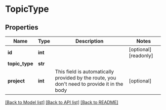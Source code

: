 # TopicType

## Properties
Name | Type | Description | Notes
------------ | ------------- | ------------- | -------------
**id** | **int** |  | [optional] [readonly] 
**topic_type** | **str** |  | 
**project** | **int** | This field is automatically provided by the route, you don&#39;t need to provide it in the body | [optional] 

[[Back to Model list]](../README.md#documentation-for-models) [[Back to API list]](../README.md#documentation-for-api-endpoints) [[Back to README]](../README.md)


